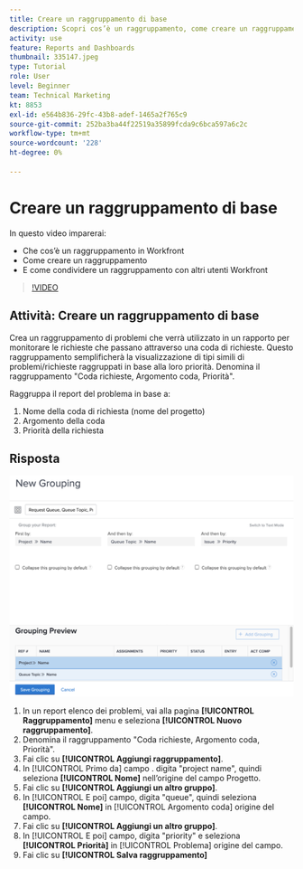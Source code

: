 ```yaml
---
title: Creare un raggruppamento di base
description: Scopri cos’è un raggruppamento, come creare un raggruppamento e come condividere un raggruppamento con altri utenti in Workfront.
activity: use
feature: Reports and Dashboards
thumbnail: 335147.jpeg
type: Tutorial
role: User
level: Beginner
team: Technical Marketing
kt: 8853
exl-id: e564b836-29fc-43b8-adef-1465a2f765c9
source-git-commit: 252ba3ba44f22519a35899fcda9c6bca597a6c2c
workflow-type: tm+mt
source-wordcount: '228'
ht-degree: 0%

---
```


# Creare un raggruppamento di base

In questo video imparerai:

* Che cos’è un raggruppamento in Workfront
* Come creare un raggruppamento
* E come condividere un raggruppamento con altri utenti Workfront

>[!VIDEO](https://video.tv.adobe.com/v/335147/?quality=12)

## Attività: Creare un raggruppamento di base

Crea un raggruppamento di problemi che verrà utilizzato in un rapporto per monitorare le richieste che passano attraverso una coda di richieste. Questo raggruppamento semplificherà la visualizzazione di tipi simili di problemi/richieste raggruppati in base alla loro priorità. Denomina il raggruppamento &quot;Coda richieste, Argomento coda, Priorità&quot;.

Raggruppa il report del problema in base a:

1. Nome della coda di richiesta (nome del progetto)
1. Argomento della coda
1. Priorità della richiesta

## Risposta

![Immagine della schermata per creare un nuovo raggruppamento](assets/grouping-exercise.png)

1. In un report elenco dei problemi, vai alla pagina **[!UICONTROL Raggruppamento]** menu e seleziona **[!UICONTROL Nuovo raggruppamento]**.
1. Denomina il raggruppamento &quot;Coda richieste, Argomento coda, Priorità&quot;.
1. Fai clic su **[!UICONTROL Aggiungi raggruppamento]**.
1. In [!UICONTROL Primo da] campo . digita &quot;project name&quot;, quindi seleziona **[!UICONTROL Nome]** nell’origine del campo Progetto.
1. Fai clic su **[!UICONTROL Aggiungi un altro gruppo]**.
1. In [!UICONTROL E poi] campo, digita &quot;queue&quot;, quindi seleziona **[!UICONTROL Nome]** in [!UICONTROL Argomento coda] origine del campo.
1. Fai clic su **[!UICONTROL Aggiungi un altro gruppo]**.
1. In [!UICONTROL E poi] campo, digita &quot;priority&quot; e seleziona **[!UICONTROL Priorità]** in [!UICONTROL Problema] origine del campo.
1. Fai clic su **[!UICONTROL Salva raggruppamento]**
